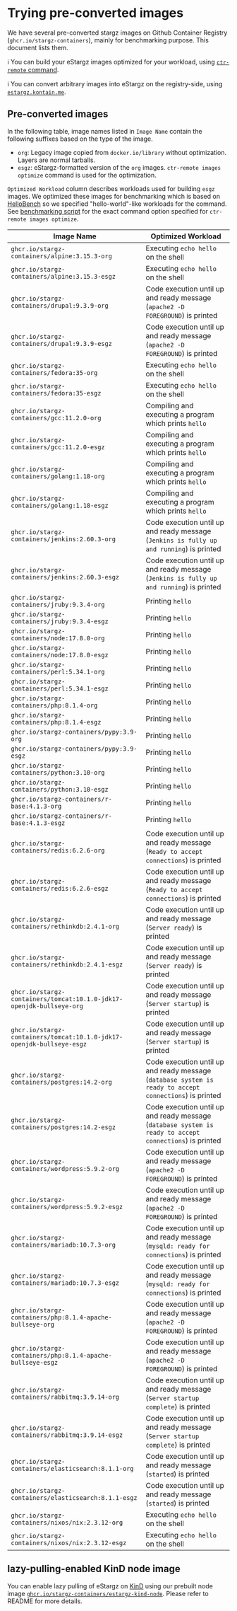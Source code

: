 # Trying pre-converted images

We have several pre-converted stargz images on Github Container Registry (`ghcr.io/stargz-containers`), mainly for benchmarking purpose.
This document lists them.

:information_source: You can build your eStargz images optimized for your workload, using [`ctr-remote` command](/docs/ctr-remote.md).

:information_source: You can convert arbitrary images into eStargz on the registry-side, using [`estargz.kontain.me`](https://estargz.kontain.me).

## Pre-converted images

In the following table, image names listed in `Image Name` contain the following suffixes based on the type of the image.

- `org`: Legacy image copied from `docker.io/library` without optimization. Layers are normal tarballs.
- `esgz`: eStargz-formatted version of the `org` images. `ctr-remote images optimize` command is used for the optimization.

`Optimized Workload` column describes workloads used for building `esgz` images. We optimized these images for benchmarking which is based on [HelloBench](https://github.com/Tintri/hello-bench) so we specified "hello-world"-like workloads for the command. See [benchmarking script](/script/benchmark/hello-bench/src/hello.py) for the exact command option specified for `ctr-remote images optimize`. 

|Image Name|Optimized Workload|
---|---
|`ghcr.io/stargz-containers/alpine:3.15.3-org`|Executing `echo hello` on the shell|
|`ghcr.io/stargz-containers/alpine:3.15.3-esgz`|Executing `echo hello` on the shell|
|`ghcr.io/stargz-containers/drupal:9.3.9-org`|Code execution until up and ready message (`apache2 -D FOREGROUND`) is printed|
|`ghcr.io/stargz-containers/drupal:9.3.9-esgz`|Code execution until up and ready message (`apache2 -D FOREGROUND`) is printed|
|`ghcr.io/stargz-containers/fedora:35-org`|Executing `echo hello` on the shell|
|`ghcr.io/stargz-containers/fedora:35-esgz`|Executing `echo hello` on the shell|
|`ghcr.io/stargz-containers/gcc:11.2.0-org`|Compiling and executing a program which prints `hello`|
|`ghcr.io/stargz-containers/gcc:11.2.0-esgz`|Compiling and executing a program which prints `hello`|
|`ghcr.io/stargz-containers/golang:1.18-org`|Compiling and executing a program which prints `hello`|
|`ghcr.io/stargz-containers/golang:1.18-esgz`|Compiling and executing a program which prints `hello`|
|`ghcr.io/stargz-containers/jenkins:2.60.3-org`|Code execution until up and ready message (`Jenkins is fully up and running`) is printed|
|`ghcr.io/stargz-containers/jenkins:2.60.3-esgz`|Code execution until up and ready message (`Jenkins is fully up and running`) is printed|
|`ghcr.io/stargz-containers/jruby:9.3.4-org`|Printing `hello`|
|`ghcr.io/stargz-containers/jruby:9.3.4-esgz`|Printing `hello`|
|`ghcr.io/stargz-containers/node:17.8.0-org`|Printing `hello`|
|`ghcr.io/stargz-containers/node:17.8.0-esgz`|Printing `hello`|
|`ghcr.io/stargz-containers/perl:5.34.1-org`|Printing `hello`|
|`ghcr.io/stargz-containers/perl:5.34.1-esgz`|Printing `hello`|
|`ghcr.io/stargz-containers/php:8.1.4-org`|Printing `hello`|
|`ghcr.io/stargz-containers/php:8.1.4-esgz`|Printing `hello`|
|`ghcr.io/stargz-containers/pypy:3.9-org`|Printing `hello`|
|`ghcr.io/stargz-containers/pypy:3.9-esgz`|Printing `hello`|
|`ghcr.io/stargz-containers/python:3.10-org`|Printing `hello`|
|`ghcr.io/stargz-containers/python:3.10-esgz`|Printing `hello`|
|`ghcr.io/stargz-containers/r-base:4.1.3-org`|Printing `hello`|
|`ghcr.io/stargz-containers/r-base:4.1.3-esgz`|Printing `hello`|
|`ghcr.io/stargz-containers/redis:6.2.6-org`|Code execution until up and ready message (`Ready to accept connections`) is printed|
|`ghcr.io/stargz-containers/redis:6.2.6-esgz`|Code execution until up and ready message (`Ready to accept connections`) is printed|
|`ghcr.io/stargz-containers/rethinkdb:2.4.1-org`|Code execution until up and ready message (`Server ready`) is printed|
|`ghcr.io/stargz-containers/rethinkdb:2.4.1-esgz`|Code execution until up and ready message (`Server ready`) is printed|
|`ghcr.io/stargz-containers/tomcat:10.1.0-jdk17-openjdk-bullseye-org`|Code execution until up and ready message (`Server startup`) is printed|
|`ghcr.io/stargz-containers/tomcat:10.1.0-jdk17-openjdk-bullseye-esgz`|Code execution until up and ready message (`Server startup`) is printed|
|`ghcr.io/stargz-containers/postgres:14.2-org`|Code execution until up and ready message (`database system is ready to accept connections`) is printed|
|`ghcr.io/stargz-containers/postgres:14.2-esgz`|Code execution until up and ready message (`database system is ready to accept connections`) is printed|
|`ghcr.io/stargz-containers/wordpress:5.9.2-org`|Code execution until up and ready message (`apache2 -D FOREGROUND`) is printed|
|`ghcr.io/stargz-containers/wordpress:5.9.2-esgz`|Code execution until up and ready message (`apache2 -D FOREGROUND`) is printed|
|`ghcr.io/stargz-containers/mariadb:10.7.3-org`|Code execution until up and ready message (`mysqld: ready for connections`) is printed|
|`ghcr.io/stargz-containers/mariadb:10.7.3-esgz`|Code execution until up and ready message (`mysqld: ready for connections`) is printed|
|`ghcr.io/stargz-containers/php:8.1.4-apache-bullseye-org`|Code execution until up and ready message (`apache2 -D FOREGROUND`) is printed|
|`ghcr.io/stargz-containers/php:8.1.4-apache-bullseye-esgz`|Code execution until up and ready message (`apache2 -D FOREGROUND`) is printed|
|`ghcr.io/stargz-containers/rabbitmq:3.9.14-org`|Code execution until up and ready message (`Server startup complete`) is printed|
|`ghcr.io/stargz-containers/rabbitmq:3.9.14-esgz`|Code execution until up and ready message (`Server startup complete`) is printed|
|`ghcr.io/stargz-containers/elasticsearch:8.1.1-org`|Code execution until up and ready message (`started`) is printed|
|`ghcr.io/stargz-containers/elasticsearch:8.1.1-esgz`|Code execution until up and ready message (`started`) is printed|
|`ghcr.io/stargz-containers/nixos/nix:2.3.12-org`|Executing `echo hello` on the shell|
|`ghcr.io/stargz-containers/nixos/nix:2.3.12-esgz`|Executing `echo hello` on the shell|

## lazy-pulling-enabled KinD node image

You can enable lazy pulling of eStargz on [KinD](https://github.com/kubernetes-sigs/kind) using our prebuilt node image [`ghcr.io/stargz-containers/estargz-kind-node`](https://github.com/orgs/stargz-containers/packages/container/package/estargz-kind-node).
Please refer to README for more details.

